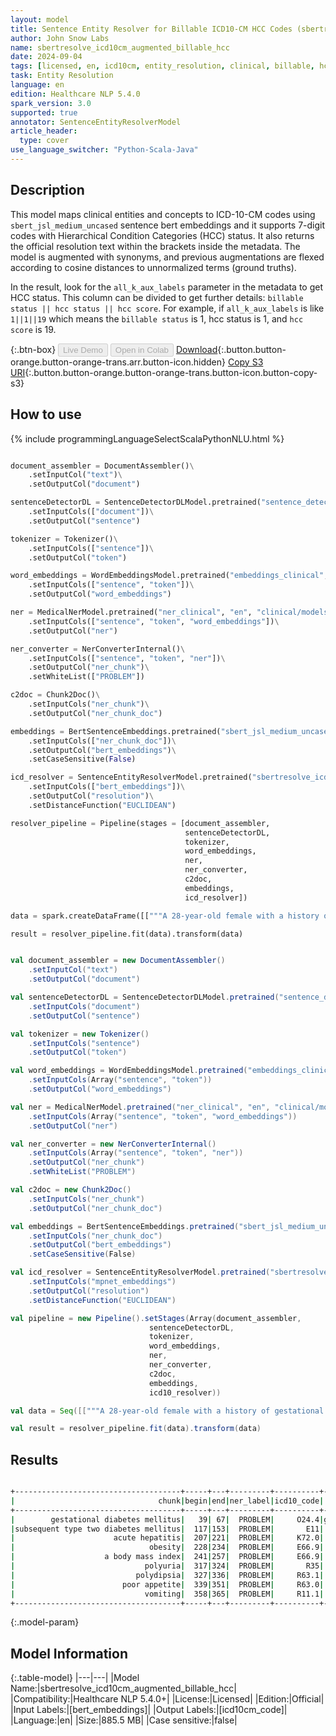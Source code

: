 ```yaml
---
layout: model
title: Sentence Entity Resolver for Billable ICD10-CM HCC Codes (sbertresolve_icd10cm_augmented_billable_hcc)
author: John Snow Labs
name: sbertresolve_icd10cm_augmented_billable_hcc
date: 2024-09-04
tags: [licensed, en, icd10cm, entity_resolution, clinical, billable, hcc]
task: Entity Resolution
language: en
edition: Healthcare NLP 5.4.0
spark_version: 3.0
supported: true
annotator: SentenceEntityResolverModel
article_header:
  type: cover
use_language_switcher: "Python-Scala-Java"
---
```


## Description

This model maps clinical entities and concepts to ICD-10-CM codes using `sbert_jsl_medium_uncased` sentence bert embeddings and it supports 7-digit codes with Hierarchical Condition Categories (HCC) status. It also returns the official resolution text within the brackets inside the metadata. The model is augmented with synonyms, and previous augmentations are flexed according to cosine distances to unnormalized terms (ground truths). 

In the result, look for the `all_k_aux_labels` parameter in the metadata to get HCC status. This column can be divided to get further details: `billable status || hcc status || hcc score`. For example, if `all_k_aux_labels` is like `1||1||19` which means the `billable status` is 1, hcc status is 1, and `hcc score` is 19.

{:.btn-box}
<button class="button button-orange" disabled>Live Demo</button>
<button class="button button-orange" disabled>Open in Colab</button>
[Download](https://s3.amazonaws.com/auxdata.johnsnowlabs.com/clinical/models/sbertresolve_icd10cm_augmented_billable_hcc_en_5.4.0_3.0_1725455075534.zip){:.button.button-orange.button-orange-trans.arr.button-icon.hidden}
[Copy S3 URI](s3://auxdata.johnsnowlabs.com/clinical/models/sbertresolve_icd10cm_augmented_billable_hcc_en_5.4.0_3.0_1725455075534.zip){:.button.button-orange.button-orange-trans.button-icon.button-copy-s3}

## How to use



<div class="tabs-box" markdown="1">
{% include programmingLanguageSelectScalaPythonNLU.html %}
  
```python

document_assembler = DocumentAssembler()\
    .setInputCol("text")\
    .setOutputCol("document")

sentenceDetectorDL = SentenceDetectorDLModel.pretrained("sentence_detector_dl_healthcare", "en", "clinical/models")\
    .setInputCols(["document"])\
    .setOutputCol("sentence")

tokenizer = Tokenizer()\
    .setInputCols(["sentence"])\
    .setOutputCol("token")

word_embeddings = WordEmbeddingsModel.pretrained("embeddings_clinical", "en", "clinical/models")\
    .setInputCols(["sentence", "token"])\
    .setOutputCol("word_embeddings")

ner = MedicalNerModel.pretrained("ner_clinical", "en", "clinical/models")\
    .setInputCols(["sentence", "token", "word_embeddings"])\
    .setOutputCol("ner")

ner_converter = NerConverterInternal()\
    .setInputCols(["sentence", "token", "ner"])\
    .setOutputCol("ner_chunk")\
    .setWhiteList(["PROBLEM"])

c2doc = Chunk2Doc()\
    .setInputCols("ner_chunk")\
    .setOutputCol("ner_chunk_doc")

embeddings = BertSentenceEmbeddings.pretrained("sbert_jsl_medium_uncased", "en", "clinical/models")\
    .setInputCols(["ner_chunk_doc"])\
    .setOutputCol("bert_embeddings")\
    .setCaseSensitive(False)

icd_resolver = SentenceEntityResolverModel.pretrained("sbertresolve_icd10cm_augmented_billable_hcc", "en", "clinical/models")\
    .setInputCols(["bert_embeddings"])\
    .setOutputCol("resolution")\
    .setDistanceFunction("EUCLIDEAN")

resolver_pipeline = Pipeline(stages = [document_assembler,
                                       sentenceDetectorDL,
                                       tokenizer,
                                       word_embeddings,
                                       ner,
                                       ner_converter,
                                       c2doc,
                                       embeddings,
                                       icd_resolver])

data = spark.createDataFrame([["""A 28-year-old female with a history of gestational diabetes mellitus diagnosed eight years prior to presentation and subsequent type two diabetes mellitus, three years prior to presentation, associated with acute hepatitis, and obesity with a body mass index (BMI) of 33.5 kg/m2, presented with a one-week history of polyuria, polydipsia, poor appetite, and vomiting."""]]).toDF("text")

result = resolver_pipeline.fit(data).transform(data)

```
```scala

val document_assembler = new DocumentAssembler()
    .setInputCol("text")
    .setOutputCol("document")

val sentenceDetectorDL = SentenceDetectorDLModel.pretrained("sentence_detector_dl_healthcare", "en", "clinical/models")
    .setInputCols("document")
    .setOutputCol("sentence")

val tokenizer = new Tokenizer()
    .setInputCols("sentence")
    .setOutputCol("token")

val word_embeddings = WordEmbeddingsModel.pretrained("embeddings_clinical", "en", "clinical/models")
    .setInputCols(Array("sentence", "token"))
    .setOutputCol("word_embeddings")

val ner = MedicalNerModel.pretrained("ner_clinical", "en", "clinical/models")
    .setInputCols(Array("sentence", "token", "word_embeddings"))
    .setOutputCol("ner")

val ner_converter = new NerConverterInternal()
    .setInputCols(Array("sentence", "token", "ner"))
    .setOutputCol("ner_chunk")
    .setWhiteList("PROBLEM")

val c2doc = new Chunk2Doc()
    .setInputCols("ner_chunk")
    .setOutputCol("ner_chunk_doc")

val embeddings = BertSentenceEmbeddings.pretrained("sbert_jsl_medium_uncased", "en", "clinical/models")
    .setInputCols("ner_chunk_doc")
    .setOutputCol("bert_embeddings")
    .setCaseSensitive(False)

val icd_resolver = SentenceEntityResolverModel.pretrained("sbertresolve_icd10cm_augmented_billable_hcc", "en", "clinical/models")
    .setInputCols("mpnet_embeddings")
    .setOutputCol("resolution")
    .setDistanceFunction("EUCLIDEAN")

val pipeline = new Pipeline().setStages(Array(document_assembler,
                               sentenceDetectorDL,
                               tokenizer,
                               word_embeddings,
                               ner,
                               ner_converter,
                               c2doc,
                               embeddings,
                               icd10_resolver))

val data = Seq([["""A 28-year-old female with a history of gestational diabetes mellitus diagnosed eight years prior to presentation and subsequent type two diabetes mellitus, three years prior to presentation, associated with acute hepatitis, and obesity with a body mass index (BMI) of 33.5 kg/m2, presented with a one-week history of polyuria, polydipsia, poor appetite, and vomiting."""]]).toDF("text")

val result = resolver_pipeline.fit(data).transform(data)

```
</div>

## Results

```bash

+-------------------------------------+-----+---+---------+----------+------------------------------------------------------------+------------------------------------------------------------+------------------------------------------------------------+------------------------------------------------------------+
|                                chunk|begin|end|ner_label|icd10_code|                                                 description|                                                 resolutions|                                                   all_codes|                                                    hcc_list|
+-------------------------------------+-----+---+---------+----------+------------------------------------------------------------+------------------------------------------------------------+------------------------------------------------------------+------------------------------------------------------------+
|        gestational diabetes mellitus|   39| 67|  PROBLEM|     O24.4|gestational diabetes mellitus [gestational diabetes melli...|gestational diabetes mellitus [gestational diabetes melli...|O24.4:::O24.41:::O24.43:::Z86.32:::P70.2:::O24.434:::E10....|0||0||0:::0||0||0:::0||0||0:::1||0||0:::1||0||0:::1||0||0...|
|subsequent type two diabetes mellitus|  117|153|  PROBLEM|       E11|         type 2 diabetes mellitus [type 2 diabetes mellitus]|type 2 diabetes mellitus [type 2 diabetes mellitus]:::typ...|E11:::E11.9:::E10.9:::E10:::E13.9:::Z83.3:::L83:::E11.8::...|0||0||0:::1||1||19:::1||1||19:::0||0||0:::1||1||19:::1||0...|
|                      acute hepatitis|  207|221|  PROBLEM|     K72.0|        acute hepatitis [acute and subacute hepatic failure]|acute hepatitis [acute and subacute hepatic failure]:::ac...|K72.0:::B15:::B17.2:::B17.1:::B16:::B17.9:::B18.8:::B15.9...|0||0||0:::0||0||0:::1||0||0:::0||0||0:::0||0||0:::1||0||0...|
|                              obesity|  228|234|  PROBLEM|     E66.9|                              obesity [obesity, unspecified]|obesity [obesity, unspecified]:::upper body obesity [othe...|E66.9:::E66.8:::P90:::Q13.0:::M79.4:::E66.812:::E66.811::...|1||0||0:::1||0||0:::1||0||0:::1||0||0:::1||0||0:::0||0||0...|
|                    a body mass index|  241|257|  PROBLEM|     E66.9|       observation of body mass index [obesity, unspecified]|observation of body mass index [obesity, unspecified]:::f...|E66.9:::Z68.41:::Z68:::E66.8:::Z68.45:::Z68.56:::Z68.4:::...|1||0||0:::1||1||22:::0||0||0:::1||0||0:::1||1||22:::0||0|...|
|                             polyuria|  317|324|  PROBLEM|       R35|                                         polyuria [polyuria]|polyuria [polyuria]:::stranguria [dysuria]:::isosthenuria...|R35:::R30.0:::N28.89:::O04.8:::R82.4:::R82.2:::E73.9:::R8...|0||0||0:::1||0||0:::1||0||0:::0||0||0:::1||0||0:::1||0||0...|
|                           polydipsia|  327|336|  PROBLEM|     R63.1|                                     polydipsia [polydipsia]|polydipsia [polydipsia]:::polyotia [accessory auricle]:::...|R63.1:::Q17.0:::Q89.4:::Q89.09:::Q74.8:::H53.8:::H53.2:::...|1||0||0:::1||0||0:::1||0||0:::1||0||0:::1||0||0:::1||0||0...|
|                        poor appetite|  339|351|  PROBLEM|     R63.0|                                    poor appetite [anorexia]|poor appetite [anorexia]:::excessive appetite [polyphagia...|R63.0:::R63.2:::P92.9:::R45.81:::Z55.8:::R41.84:::R41.3::...|1||0||0:::1||0||0:::1||0||0:::1||0||0:::1||0||0:::0||0||0...|
|                             vomiting|  358|365|  PROBLEM|     R11.1|                                         vomiting [vomiting]|vomiting [vomiting]:::vomiting bile [vomiting following g...|R11.1:::K91.0:::K92.0:::A08.39:::R11:::P92.0:::P92.09:::R...|0||0||0:::1||0||0:::1||0||0:::1||0||0:::0||0||0:::0||0||0...|
+-------------------------------------+-----+---+---------+----------+------------------------------------------------------------+------------------------------------------------------------+------------------------------------------------------------+------------------------------------------------------------+

```

{:.model-param}
## Model Information

{:.table-model}
|---|---|
|Model Name:|sbertresolve_icd10cm_augmented_billable_hcc|
|Compatibility:|Healthcare NLP 5.4.0+|
|License:|Licensed|
|Edition:|Official|
|Input Labels:|[bert_embeddings]|
|Output Labels:|[icd10cm_code]|
|Language:|en|
|Size:|885.5 MB|
|Case sensitive:|false|
